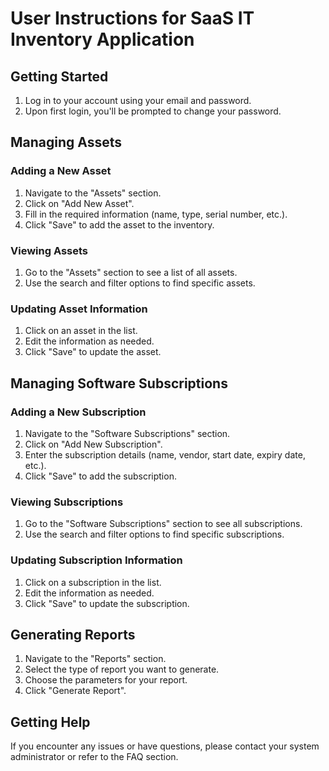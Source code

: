 # User Instructions for SaaS IT Inventory Application

## Getting Started

1. Log in to your account using your email and password.
2. Upon first login, you'll be prompted to change your password.

## Managing Assets

### Adding a New Asset
1. Navigate to the "Assets" section.
2. Click on "Add New Asset".
3. Fill in the required information (name, type, serial number, etc.).
4. Click "Save" to add the asset to the inventory.

### Viewing Assets
1. Go to the "Assets" section to see a list of all assets.
2. Use the search and filter options to find specific assets.

### Updating Asset Information
1. Click on an asset in the list.
2. Edit the information as needed.
3. Click "Save" to update the asset.

## Managing Software Subscriptions

### Adding a New Subscription
1. Navigate to the "Software Subscriptions" section.
2. Click on "Add New Subscription".
3. Enter the subscription details (name, vendor, start date, expiry date, etc.).
4. Click "Save" to add the subscription.

### Viewing Subscriptions
1. Go to the "Software Subscriptions" section to see all subscriptions.
2. Use the search and filter options to find specific subscriptions.

### Updating Subscription Information
1. Click on a subscription in the list.
2. Edit the information as needed.
3. Click "Save" to update the subscription.

## Generating Reports

1. Navigate to the "Reports" section.
2. Select the type of report you want to generate.
3. Choose the parameters for your report.
4. Click "Generate Report".

## Getting Help

If you encounter any issues or have questions, please contact your system administrator or refer to the FAQ section.
